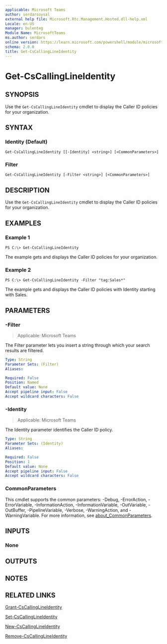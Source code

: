 ```yaml
---
applicable: Microsoft Teams
author: serdarsoysal
external help file: Microsoft.Rtc.Management.Hosted.dll-help.xml
Locale: en-US
manager: bulenteg
Module Name: MicrosoftTeams
ms.author: serdars
online version: https://learn.microsoft.com/powershell/module/microsoftteams/get-cscallinglineidentity
schema: 2.0.0
title: Get-CsCallingLineIdentity
---
```


# Get-CsCallingLineIdentity

## SYNOPSIS
Use the `Get-CsCallingLineIdentity` cmdlet to display the Caller ID policies for your organization.

## SYNTAX

### Identity (Default)
```
Get-CsCallingLineIdentity [[-Identity] <string>] [<CommonParameters>]
```

### Filter
```
Get-CsCallingLineIdentity [-Filter <string>] [<CommonParameters>]
```

## DESCRIPTION
Use the `Get-CsCallingLineIdentity` cmdlet to display the Caller ID policies for your organization.

## EXAMPLES

###  Example 1
```
PS C:\> Get-CsCallingLineIdentity
```

The example gets and displays the Caller ID policies for your organization.

###  Example 2
```
PS C:\> Get-CsCallingLineIdentity -Filter "tag:Sales*"
```

The example gets and displays the Caller ID policies with Identity starting with Sales.

## PARAMETERS

### -Filter

> Applicable: Microsoft Teams

The Filter parameter lets you insert a string through which your search results are filtered.

```yaml
Type: String
Parameter Sets: (Filter)
Aliases:

Required: False
Position: Named
Default value: None
Accept pipeline input: False
Accept wildcard characters: False
```

### -Identity

> Applicable: Microsoft Teams

The Identity parameter identifies the Caller ID policy.

```yaml
Type: String
Parameter Sets: (Identity)
Aliases:

Required: False
Position: 1
Default value: None
Accept pipeline input: False
Accept wildcard characters: False
```

### CommonParameters
This cmdlet supports the common parameters: -Debug, -ErrorAction, -ErrorVariable, -InformationAction, -InformationVariable, -OutVariable, -OutBuffer, -PipelineVariable, -Verbose, -WarningAction, and -WarningVariable. For more information, see [about_CommonParameters](https://go.microsoft.com/fwlink/?LinkID=113216).

## INPUTS

### None

## OUTPUTS

## NOTES

## RELATED LINKS

[Grant-CsCallingLineIdentity](https://learn.microsoft.com/powershell/module/microsoftteams/grant-cscallinglineidentity)

[Set-CsCallingLineIdentity](https://learn.microsoft.com/powershell/module/microsoftteams/set-cscallinglineidentity)

[New-CsCallingLineIdentity](https://learn.microsoft.com/powershell/module/microsoftteams/new-cscallinglineidentity)

[Remove-CsCallingLineIdentity](https://learn.microsoft.com/powershell/module/microsoftteams/remove-cscallinglineidentity)
